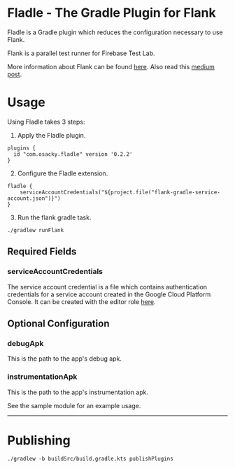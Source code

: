 # Fladle - The Gradle Plugin for Flank

Fladle is a Gradle plugin which reduces the configuration necessary to use Flank.


Flank is a parallel test runner for Firebase Test Lab.

More information about Flank can be found [here](https://github.com/testArmada/flank).
Also read this [medium post](https://medium.com/walmartlabs/flank-smart-test-runner-for-firebase-cf65e1b1eca7).

# Usage

Using Fladle takes 3 steps:
1. Apply the Fladle plugin.
```
plugins {
  id "com.osacky.fladle" version '0.2.2'
}
```
2. Configure the Fladle extension.
```
fladle {
    serviceAccountCredentials("${project.file("flank-gradle-service-account.json")}")
}
```
3. Run the flank gradle task.
```
./gradlew runFlank
```

## Required Fields

### serviceAccountCredentials 
The service account credential is a file which contains authentication credentials for a service account created in the Google Cloud Platform Console.
It can be created with the editor role [here](https://console.cloud.google.com/iam-admin/serviceaccounts/).


## Optional Configuration
### debugApk
This is the path to the app's debug apk.

### instrumentationApk
This is the path to the app's instrumentation apk.


See the sample module for an example usage.

---

# Publishing

`./gradlew -b buildSrc/build.gradle.kts publishPlugins`
